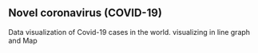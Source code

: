 ## Novel coronavirus (COVID-19)

Data visualization of Covid-19 cases in the world.
visualizing in line graph and Map
